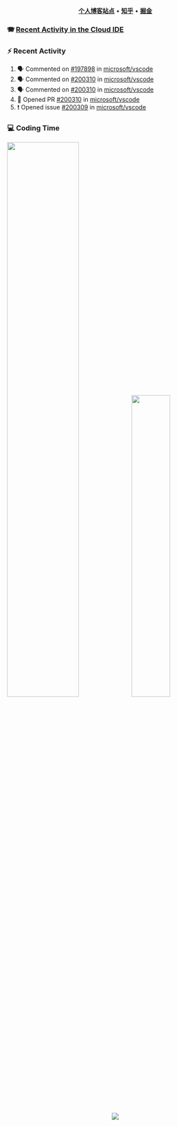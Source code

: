 <p align="center">
    <b><a href="https://yiliang.site">个人博客站点</a></b>
    •
    <b><a href="https://www.zhihu.com/people/Mrz2J">知乎</a></b>
    •
    <b><a href="https://juejin.im/user/2629687542813016">掘金</a></b>
</p>

### :accordion: [Recent Activity in the Cloud IDE](https://github.com/cloud-webide/.github)

### :zap: Recent Activity

<!--START_SECTION:activity-->

1. 🗣 Commented on [#197898](https://github.com/microsoft/vscode/issues/197898#issuecomment-1848923186) in [microsoft/vscode](https://github.com/microsoft/vscode)
2. 🗣 Commented on [#200310](https://github.com/microsoft/vscode/pull/200310#issuecomment-1848922803) in [microsoft/vscode](https://github.com/microsoft/vscode)
3. 🗣 Commented on [#200310](https://github.com/microsoft/vscode/pull/200310#issuecomment-1846670354) in [microsoft/vscode](https://github.com/microsoft/vscode)
4. 💪 Opened PR [#200310](https://github.com/microsoft/vscode/pull/200310) in [microsoft/vscode](https://github.com/microsoft/vscode)
5. ❗ Opened issue [#200309](https://github.com/microsoft/vscode/issues/200309) in [microsoft/vscode](https://github.com/microsoft/vscode)

<!--END_SECTION:activity-->

### 💻 Coding Time

<img align="" width="57.5%" src="https://github-readme-stats.vercel.app/api?username=yiliang114&hide_title=true&hide_border=true&show_icons=true&include_all_commits=true&line_height=21&theme=vue-dark&border_radius=0" /><img align="" width="42.4%" src="https://github-readme-stats.vercel.app/api/top-langs/?username=yiliang114&hide_title=true&hide_border=true&layout=compact&theme=vue-dark&border_radius=0" />

<div align="center">
    <img src="https://github-readme-streak-stats.herokuapp.com/?user=yiliang114" />
</div>
